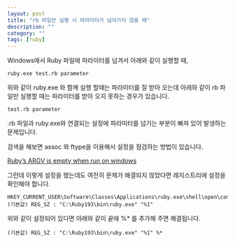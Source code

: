 ```yaml
---
layout: post
title: "rb 파일만 실행 시 파라미터가 넘어가지 않을 때"
description: ""
category: ""
tags: [ruby]
---
```


Windows에서 Ruby 파일에 파라미터를 넘겨서 아래와 같이 실행할 때,

    ruby.exe test.rb parameter

위와 같이 ruby.exe 와 함께 실행 할때는 파라미터를 잘 받아 오는데 아래와 같이 rb 파일만 실행할 때는 파라미터를 받아 오지 못하는 경우가 있습니다.

    test.rb parameter

.rb 파일과 ruby.exe와 연결되는 설정에 파라미터를 넘기는 부분이 빠져 있어 발생하는 문제입니다. 

검색을 해보면 assoc 와 ftype을 이용해서 설정을 점검하는 방법이 있습니다.

[Ruby’s ARGV is empty when run on windows](http://samuelanthony12.wordpress.com/2013/09/19/rubys-argv-is-empty-when-run-on-windows/)

그런데 이렇게 설정을 했는데도 여전히 문제가 해결되지 않았다면 레지스트리에 설정을 확인해야 합니다.

    HKEY_CURRENT_USER\Software\Classes\Applications\ruby.exe\shell\open\command
    (기본값) REG_SZ : "C:\Ruby193\bin\ruby.exe" "%1"
    
위와 같이 설정되어 있다면 아래와 같이 끝에 %* 를 추가해 주면 해결됩니다.

    (기본값) REG_SZ : "C:\Ruby193\bin\ruby.exe" "%1" %*
    


